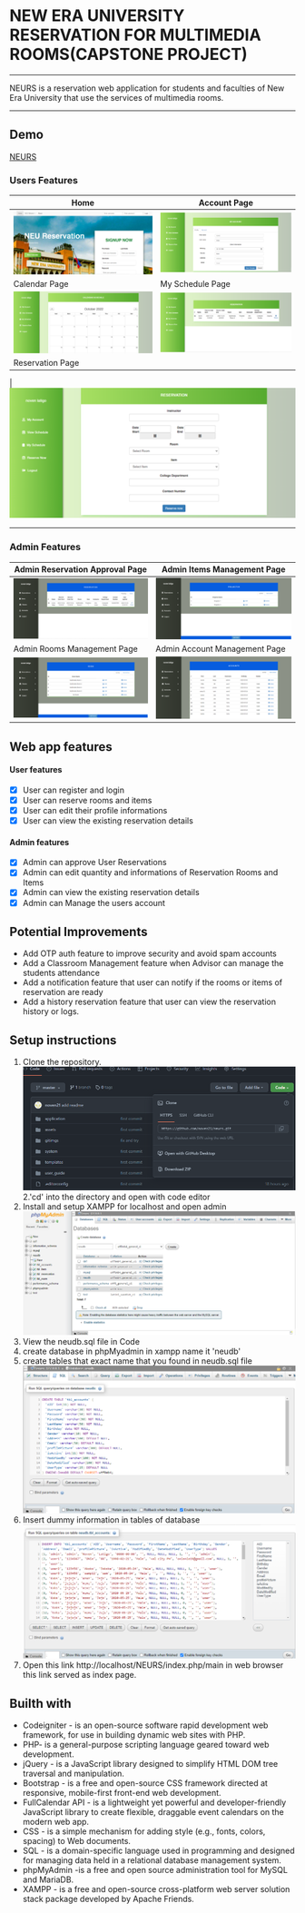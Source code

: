 # NEW ERA UNIVERSITY RESERVATION FOR MULTIMEDIA ROOMS(CAPSTONE PROJECT)

---

NEURS is a reservation web application for students and faculties of New Era University that use the services of multimedia rooms.

---

## Demo

[NEURS](https://streamable.com/jzufgd)

<!-- Feature Images -->

### Users Features

| Home                                                                               | Account Page                                                                             |
| ---------------------------------------------------------------------------------- | ---------------------------------------------------------------------------------------- |
| ![Home](https://github.com/noven21/neurs/blob/master/gitimgs/home-header.png)      | ![Accout-page](https://github.com/noven21/neurs/blob/master/gitimgs/acount-page.png)     |
| Calendar Page                                                                      | My Schedule Page                                                                         |
| ![Caledar](https://github.com/noven21/neurs/blob/master/gitimgs/calendar-page.png) | ![My-schedule](https://github.com/noven21/neurs/blob/master/gitimgs/myschedule-page.png) |
| Reservation Page                                                                   |

|![Reservation](https://github.com/noven21/neurs/blob/master/gitimgs/reservation-page.png)

---

### Admin Features

| Admin Reservation Approval Page                                                                            | Admin Items Management Page                                                                     |
| ---------------------------------------------------------------------------------------------------------- | ----------------------------------------------------------------------------------------------- |
| ![Admin-approval](https://github.com/noven21/neurs/blob/master/gitimgs/admin-reservation-pending-page.png) | ![Admin-item](https://github.com/noven21/neurs/blob/master/gitimgs/admin-items-page.png)        |
| Admin Rooms Management Page                                                                                | Admin Account Management Page                                                                   |
| ![Admin-rooms](https://github.com/noven21/neurs/blob/master/gitimgs/admin-rooms-page.png)                  | ![Admin-accounts](https://github.com/noven21/neurs/blob/master/gitimgs/admin-accounts-page.png) |

## Web app features

#### User features

- [x] User can register and login
- [x] User can reserve rooms and items
- [x] User can edit their profile informations
- [x] User can view the existing reservation details

#### Admin features

- [x] Admin can approve User Reservations
- [x] Admin can edit quantity and informations of Reservation Rooms and Items
- [x] Admin can view the existing reservation details
- [x] Admin can Manage the users account

## Potential Improvements

- Add OTP auth feature to improve security and avoid spam accounts
- Add a Classroom Management feature when Advisor can manage the students attendance
- Add a notification feature that user can notify if the rooms or items of reservation are ready
- Add a history reservation feature that user can view the reservation history or logs.

## Setup instructions

1. Clone the repository.
   ![Clone-img](https://github.com/noven21/neurs/blob/master/gitimgs/git-clone.png)
   2.'cd' into the directory and open with code editor
2. Install and setup XAMPP for localhost and open admin
   ![phpMyadmin](https://github.com/noven21/neurs/blob/master/gitimgs/php-admin.png)
3. View the neudb.sql file in Code
4. create database in phpMyadmin in xampp name it 'neudb'
5. create tables that exact name that you found in neudb.sql file
   ![table](https://github.com/noven21/neurs/blob/master/gitimgs/create-table.png)
6. Insert dummy information in tables of database
   ![dummy-data](https://github.com/noven21/neurs/blob/master/gitimgs/dummy-data.png)
7. Open this link http://localhost/NEURS/index.php/main in web browser this link served as index page.

## Builth with

- Codeigniter - is an open-source software rapid development web framework, for use in building dynamic web sites with PHP.
- PHP- is a general-purpose scripting language geared toward web development.
- jQuery - is a JavaScript library designed to simplify HTML DOM tree traversal and manipulation.
- Bootstrap - is a free and open-source CSS framework directed at responsive, mobile-first front-end web development.
- FullCalendar API - is a lightweight yet powerful and developer-friendly JavaScript library to create flexible, draggable event calendars on the modern web app.
- CSS - is a simple mechanism for adding style (e.g., fonts, colors, spacing) to Web documents.
- SQL - is a domain-specific language used in programming and designed for managing data held in a relational database management system.
- phpMyAdmin -is a free and open source administration tool for MySQL and MariaDB.
- XAMPP - is a free and open-source cross-platform web server solution stack package developed by Apache Friends.
